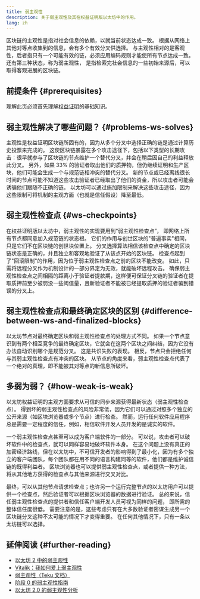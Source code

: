 ```yaml
---
title: 弱主观性
description: 关于弱主观性及其在权益证明版以太坊中的作用。
lang: zh
---
```


区块链的主观性是指对社会信息的依赖，以就当前状态达成一致。 根据从网络上其他对等点收集到的信息，会有多个有效分叉供选择。 与主观性相对的是客观性，后者指只有一个可能有效的链，必须应用编码规则才能使所有节点达成一致。 还有第三种状态，称为弱主观性， 是指检索完社会信息的一些初始来源后，可以取得客观进展的区块链。

## 前提条件 {#prerequisites}

理解此页必须首先理解[权益证明](/developers/docs/consensus-mechanisms/pos/)的基础知识。

## 弱主观性解决了哪些问题？ {#problems-ws-solves}

主观性是权益证明区块链所固有的，因为从多个分叉中选择正确的链是通过计算历史投票来完成的。 这使区块链暴露在多个攻击途径下，包括以下类型的长期攻击：很早就参与了区块链的节点维护一个替代分叉，并会在稍后因自己的利益释放此分叉。 另外，如果 33% 的验证者取出他们的质押物，但仍继续证明和生产区块，他们可能会生成一个与规范链相冲突的替代分叉。 新的节点或已经离线很长时间的节点可能不知道这些攻击验证者已经取出了他们的资金，所以攻击者可能会诱骗他们跟随不正确的链。 以太坊可以通过施加限制来解决这些攻击途径，因为这些限制可将机制的主观方面（也就是信任假设）降至最低。

## 弱主观性检查点 {#ws-checkpoints}

在权益证明版以太坊中，弱主观性的实现要用到“弱主观性检查点”， 即网络上所有节点都同意加入规范链的状态根。 它们的作用与创世区块的"普遍事实"相同，只是它们不在区块链的创世块位置上。 分叉选择算法相信该检查点中确定的区块链状态是正确的，并且独立和客观地验证了从该点开始的区块链。 检查点起到了"回滚限制"的作用，因为位于弱主观性检查点之前的区块不能改变。 如此，只需将远程分叉作为机制设计的一部分界定为无效，就能破坏远程攻击。 确保弱主观性检查点之间相隔的距离小于验证者提款期，这样便可保证分叉链的验证者在提取质押前至少被罚没一些阈值量，且新验证者不能被已经提取质押的验证者骗到错误的分叉上。

## 弱主观性检查点和最终确定区块的区别 {#difference-between-ws-and-finalized-blocks}

以太坊节点对最终确定区块和弱主观性检查点的处理方式不同。 如果一个节点意识到有两个相互竞争的最终确定区块，它就会在这两个区块之间纠结，因为它没有办法自动识别哪个是规范分叉。 这是共识失败的表现。 相反，节点只会拒绝任何与其弱主观性检查点有冲突的区块。 从节点的角度来看，弱主观性检查点代表了一个绝对的真理，即不能被其对等点的新信息所破坏。

## 多弱为弱？ {#how-weak-is-weak}

以太坊权益证明的主观方面要求从可信的同步来源获得最新状态（弱主观性检查点）。 得到坏的弱主观性检查点的风险非常低，因为它们可以通过对照多个独立的公开来源（如区块浏览器或多个节点）进行检查。 然而，运行任何软件应用程序总是需要一定程度的信任，例如，相信软件开发人员开发的是诚实的软件。

一个弱主观性检查点甚至可以成为客户端软件的一部分。 可以说，攻击者可以破坏软件中的检查点，就可以同样容易地破坏软件本身。 在这个问题上没有真正的加密经济路线，但在以太坊中，不可信开发者的影响得到了最小化，因为有多个独立的客户端团队，每个团队都在用不同的语言构建同等的软件，他们都是维护诚信链的既得利益者。 区块浏览器也可以提供弱主观性检查点，或者提供一种方法，将从其他地方获得的检查点与其他来源进行交叉对比。

最终，可以从其他节点请求检查点；也许另一个运行完整节点的以太坊用户可以提供一个检查点，然后验证者可以根据区块浏览器的数据进行验证。 总的来说，信任弱主观性检查点的提供者和信任客户端开发人员可视为同样的问题， 即所需的整体信任度很低。 需要注意的是，这些考虑只有在大多数验证者密谋生成另一个区块链分叉这种不太可能的情况下才变得重要。 在任何其他情况下，只有一条以太坊链可以选择。

## 延伸阅读 {#further-reading}

- [以太坊 2 中的弱主观性](https://notes.ethereum.org/@adiasg/weak-subjectvity-eth2)
- [Vitalik：我如何爱上弱主观性](https://blog.ethereum.org/2014/11/25/proof-stake-learned-love-weak-subjectivity/)
- [弱主观性（Teku 文档）](https://docs.teku.consensys.net/en/latest/Concepts/Weak-Subjectivity/)
- [阶段 0 的弱主观性指南](https://github.com/ethereum/consensus-specs/blob/dev/specs/phase0/weak-subjectivity.md)
- [以太坊 2.0 的弱主观性分析](https://github.com/runtimeverification/beacon-chain-verification/blob/master/weak-subjectivity/weak-subjectivity-analysis.pdf)
